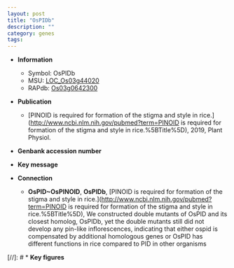 ```yaml
---
layout: post
title: "OsPIDb"
description: ""
category: genes
tags: 
---
```


* **Information**  
    + Symbol: OsPIDb  
    + MSU: [LOC_Os03g44020](http://rice.uga.edu/cgi-bin/ORF_infopage.cgi?orf=LOC_Os03g44020)  
    + RAPdb: [Os03g0642300](http://rapdb.dna.affrc.go.jp/viewer/gbrowse_details/irgsp1?name=Os03g0642300)  

* **Publication**  
    + [PINOID is required for formation of the stigma and style in rice.](http://www.ncbi.nlm.nih.gov/pubmed?term=PINOID is required for formation of the stigma and style in rice.%5BTitle%5D), 2019, Plant Physiol.

* **Genbank accession number**  

* **Key message**  

* **Connection**  
    + __OsPID~OsPINOID__, __OsPIDb__, [PINOID is required for formation of the stigma and style in rice.](http://www.ncbi.nlm.nih.gov/pubmed?term=PINOID is required for formation of the stigma and style in rice.%5BTitle%5D),  We constructed double mutants of OsPID and its closest homolog, OsPIDb, yet the double mutants still did not develop any pin-like inflorescences, indicating that either ospid is compensated by additional homologous genes or OsPID has different functions in rice compared to PID in other organisms

[//]: # * **Key figures**  


